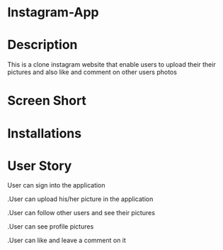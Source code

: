 # Instagram-App 
# Description 
This is a clone instagram website that enable users to upload their their pictures and also like and comment on other users photos

# Screen Short

# Installations


# User Story
User can sign into the application

.User can upload his/her picture in the application

.User can follow other users and see their pictures

.User can see profile pictures

.User can like and leave a comment on it


